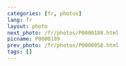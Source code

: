 ```yaml
---
categories: [fr, photos]
lang: fr
layout: photo
next_photo: /fr/photos/P0000188.html
picname: P0000189
prev_photo: /fr/photos/P0000058.html
tags: []
---
```

